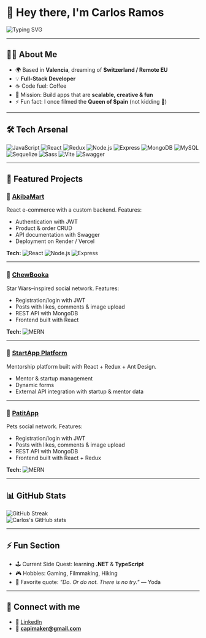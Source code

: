 # 👋 Hey there, I'm Carlos Ramos 

![Typing SVG](https://readme-typing-svg.demolab.com?font=Fira+Code&size=24&pause=1000&color=00e9f7&vCenter=true&width=500&lines=Full+Stack+Dev+💻;React+%7C+Node.js+%7C+MongoDB+%7C+SQL;Always+learning+something+new+🚀)

---

## 🧑‍🚀 About Me
- 🌍 Based in **Valencia**, dreaming of **Switzerland / Remote EU**  
- 💡 **Full-Stack Developer**  
- ☕ Code fuel: Coffee   
- 🎯 Mission: Build apps that are **scalable, creative & fun**  
- ⚡ Fun fact: I once filmed the **Queen of Spain** (not kidding 👑)

---

## 🛠 Tech Arsenal

![JavaScript](https://img.shields.io/badge/JavaScript-F7DF1E?style=for-the-badge&logo=javascript&logoColor=black)
![React](https://img.shields.io/badge/React-61DAFB?style=for-the-badge&logo=react&logoColor=black)
![Redux](https://img.shields.io/badge/Redux-764ABC?style=for-the-badge&logo=redux&logoColor=white)
![Node.js](https://img.shields.io/badge/Node.js-339933?style=for-the-badge&logo=node-dot-js&logoColor=white)
![Express](https://img.shields.io/badge/Express-000000?style=for-the-badge&logo=express&logoColor=white)
![MongoDB](https://img.shields.io/badge/MongoDB-47A248?style=for-the-badge&logo=mongodb&logoColor=white)
![MySQL](https://img.shields.io/badge/MySQL-4479A1?style=for-the-badge&logo=mysql&logoColor=white)
![Sequelize](https://img.shields.io/badge/Sequelize-52B0E7?style=for-the-badge&logo=sequelize&logoColor=white)
![Sass](https://img.shields.io/badge/Sass-CC6699?style=for-the-badge&logo=sass&logoColor=white)
![Vite](https://img.shields.io/badge/Vite-646CFF?style=for-the-badge&logo=vite&logoColor=white)
![Swagger](https://img.shields.io/badge/Swagger-85EA2D?style=for-the-badge&logo=swagger&logoColor=black)

---

## 🚀 Featured Projects

### 🛒 [AkibaMart](https://github.com/capimaker/AkibaMart)
React e-commerce with a custom backend. Features:
- Authentication with JWT
- Product & order CRUD
- API documentation with Swagger
- Deployment on Render / Vercel  

**Tech:** ![React](https://img.shields.io/badge/React-61DAFB?logo=react&logoColor=black) 
![Node.js](https://img.shields.io/badge/Node.js-339933?logo=node-dot-js&logoColor=white) 
![Express](https://img.shields.io/badge/Express-000000?logo=express&logoColor=white) 


---

### 🌌 [ChewBooka](https://github.com/capimaker/Chewbooka_back)
Star Wars–inspired social network. Features:
- Registration/login with JWT
- Posts with likes, comments & image upload
- REST API with MongoDB
- Frontend built with React  

**Tech:** ![MERN](https://img.shields.io/badge/MERN-61DAFB?logo=react&logoColor=black)

---

### 🤝 [StartApp Platform](https://github.com/capimaker/startappfront)
Mentorship platform built with React + Redux + Ant Design.  
- Mentor & startup management
- Dynamic forms
- External API integration with startup & mentor data

---

### 🌌 [PatitApp](https://github.com/capimaker/patitApp)
 Pets social network. Features:
- Registration/login with JWT
- Posts with likes, comments & image upload
- REST API with MongoDB
- Frontend built with React + Redux  

**Tech:** ![MERN](https://img.shields.io/badge/MERN-61DAFB?logo=react&logoColor=black)
  
---
## 📊 GitHub Stats

![GitHub Streak](https://streak-stats.demolab.com?user=capimaker&theme=tokyonight&hide_border=true)  
![Carlos's GitHub stats](https://github-readme-stats.vercel.app/api?username=capimaker&show_icons=true&theme=tokyonight)  

---

## ⚡ Fun Section
- 🕹 Current Side Quest: learning **.NET** & **TypeScript**  
- 🎮 Hobbies: Gaming, Filmmaking, Hiking  
- 💭 Favorite quote: *"Do. Or do not. There is no try."* — Yoda  

---

## 🤝 Connect with me
- 💼 [LinkedIn](https://www.linkedin.com/in/carlos-ramos7/)  
- 📧 **capimaker@gmail.com**


